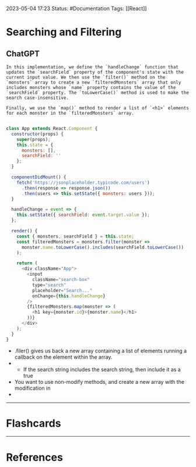 2023-05-04 17:23
Status: #Documentation 
Tags: [[React]]

# Searching and Filtering

## ChatGPT


```console
In this implementation, we define the `handleChange` function that updates the `searchField` property of the component's state with the current input value. We then use the `filter()` method on the `monsters` array to create a new `filteredMonsters` array that only includes monsters whose `name` property contains the value of the `searchField` property. The `toLowerCase()` method is used to make the search case-insensitive.

Finally, we use the `map()` method to render a list of `<h1>` elements for each monster in the `filteredMonsters` array.
```


```javascript

class App extends React.Component {
  constructor(props) {
    super(props);
    this.state = {
      monsters: [],
      searchField: ''
    };
  }

  componentDidMount() {
    fetch('https://jsonplaceholder.typicode.com/users')
      .then(response => response.json())
      .then(users => this.setState({ monsters: users }));
  }

  handleChange = event => {
    this.setState({ searchField: event.target.value });
  };

  render() {
    const { monsters, searchField } = this.state;
    const filteredMonsters = monsters.filter(monster =>
      monster.name.toLowerCase().includes(searchField.toLowerCase())
    );

    return (
      <div className="App">
        <input
          className="search-box"
          type="search"
          placeholder="Search..."
          onChange={this.handleChange}
        />
        {filteredMonsters.map(monster => (
          <h1 key={monster.id}>{monster.name}</h1>
        ))}
      </div>
    );
  }
}
```

* .filer() gives us back a new array containing a list of elements running a callback on the element within the array.
* * If the search string includes the search string, then include it as a true
* You want to use non-modify methods, and create a new array with the modification in
* 








___
# Flashcards



---
# References
